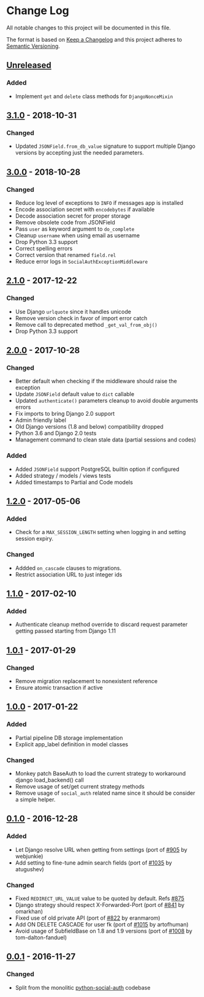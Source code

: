 # Change Log

All notable changes to this project will be documented in this file.

The format is based on [Keep a Changelog](http://keepachangelog.com/)
and this project adheres to [Semantic Versioning](http://semver.org/).

## [Unreleased](https://github.com/python-social-auth/social-docs/commits/master)

### Added
- Implement `get` and `delete` class methods for `DjangoNonceMixin`

## [3.1.0](https://github.com/python-social-auth/social-app-django/releases/tag/3.1.0) - 2018-10-31

### Changed
- Updated `JSONField.from_db_value` signature to support multiple Django
  versions by accepting just the needed parameters.

## [3.0.0](https://github.com/python-social-auth/social-app-django/releases/tag/3.0.0) - 2018-10-28

### Changed
- Reduce log level of exceptions to `INFO` if messages app is installed
- Encode association secret with `encodebytes` if available
- Decode association secret for proper storage
- Remove obsolete code from JSONField
- Pass `user` as keyword argument to `do_complete`
- Cleanup `username` when using email as username
- Drop Python 3.3 support
- Correct spelling errors
- Correct version that renamed `field.rel`
- Reduce error logs in `SocialAuthExceptionMiddleware`

## [2.1.0](https://github.com/python-social-auth/social-app-django/releases/tag/2.1.0) - 2017-12-22

### Changed
- Use Django `urlquote` since it handles unicode
- Remove version check in favor of import error catch
- Remove call to deprecated method `_get_val_from_obj()`
- Drop Python 3.3 support

## [2.0.0](https://github.com/python-social-auth/social-app-django/releases/tag/2.0.0) - 2017-10-28

### Changed
- Better default when checking if the middleware should raise the exception
- Update `JSONField` default value to `dict` callable
- Updated `authenticate()` parameters cleanup to avoid double arguments errors
- Fix imports to bring Django 2.0 support
- Admin friendly label
- Old Django versions (1.8 and below) compatibility dropped
- Python 3.6 and Django 2.0 tests
- Management command to clean stale data (partial sessions and codes)

### Added
- Added `JSONField` support PostgreSQL builtin option if configured
- Added strategy / models / views tests
- Added timestamps to Partial and Code models

## [1.2.0](https://github.com/python-social-auth/social-app-django/releases/tag/1.2.0) - 2017-05-06

### Added
- Check for a `MAX_SESSION_LENGTH` setting when logging in and setting session expiry.

### Changed
- Addded `on_cascade` clauses to migrations.
- Restrict association URL to just integer ids

## [1.1.0](https://github.com/python-social-auth/social-app-django/releases/tag/1.1.0) - 2017-02-10

### Added
- Authenticate cleanup method override to discard request parameter
  getting passed starting from Django 1.11

## [1.0.1](https://github.com/python-social-auth/social-app-django/releases/tag/1.0.1) - 2017-01-29

### Changed
- Remove migration replacement to nonexistent reference
- Ensure atomic transaction if active

## [1.0.0](https://github.com/python-social-auth/social-app-django/releases/tag/1.0.0) - 2017-01-22

### Added
- Partial pipeline DB storage implementation
- Explicit app_label definition in model classes

### Changed
- Monkey patch BaseAuth to load the current strategy to workaround django load_backend() call
- Remove usage of set/get current strategy methods
- Remove usage of `social_auth` related name since it should be consider a simple helper.

## [0.1.0](https://github.com/python-social-auth/social-app-django/releases/tag/0.1.0) - 2016-12-28

### Added
- Let Django resolve URL when getting from settings (port of [#905](https://github.com/omab/python-social-auth/pull/905)
  by webjunkie)
- Add setting to fine-tune admin search fields (port of [#1035](https://github.com/omab/python-social-auth/pull/1035)
  by atugushev)

### Changed
- Fixed `REDIRECT_URL_VALUE` value to be quoted by default.
  Refs [#875](https://github.com/omab/python-social-auth/issues/875)
- Django strategy should respect X-Forwarded-Port (port of [#841](https://github.com/omab/python-social-auth/pull/841)
  by omarkhan)
- Fixed use of old private API (port of [#822](https://github.com/omab/python-social-auth/pull/822)
  by eranmarom)
- Add ON DELETE CASCADE for user fk (port of [#1015](https://github.com/omab/python-social-auth/pull/1015)
  by artofhuman)
- Avoid usage of SubfieldBase on 1.8 and 1.9 versions (port of [#1008](https://github.com/omab/python-social-auth/pull/1008)
  by tom-dalton-fanduel)

## [0.0.1](https://github.com/python-social-auth/social-app-django/releases/tag/0.0.1) - 2016-11-27

### Changed
- Split from the monolitic [python-social-auth](https://github.com/omab/python-social-auth)
  codebase
